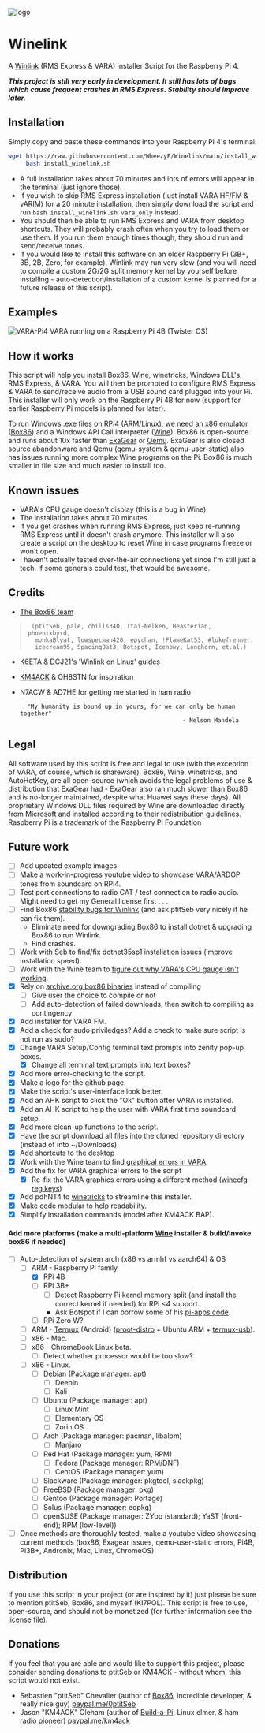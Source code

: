 ![logo](WinelinkLogo.png "Project logo")
# Winelink
A [Winlink](http://winlink.org/) (RMS Express & VARA) installer Script for the Raspberry Pi 4.

**_This project is still very early in development. It still has lots of bugs which cause frequent crashes in RMS Express. Stability should improve later._**

## Installation
Simply copy and paste these commands into your Raspberry Pi 4's terminal:
```bash
wget https://raw.githubusercontent.com/WheezyE/Winelink/main/install_winelink.sh && \
     bash install_winelink.sh
```
 - A full installation takes about 70 minutes and lots of errors will appear in the terminal (just ignore those).
 - If you wish to skip RMS Express installation (just install VARA HF/FM & vARIM) for a 20 minute installation, then simply download the script and run `bash install_winelink.sh vara_only` instead.
 - You should then be able to run RMS Express and VARA from desktop shortcuts.  They will probably crash often when you try to load them or use them.  If you run them enough times though, they should run and send/receive tones.
 - If you would like to install this software on an older Raspberry Pi (3B+, 3B, 2B, Zero, for example), Winlink may run very slow (and you will need to compile a custom 2G/2G split memory kernel by yourself before installing - auto-detection/installation of a custom kernel is planned for a future release of this script).

## Examples
![VARA-Pi4](VARA-Pi4.png "VARA running on a Raspberry Pi 4B (Twister OS)")
VARA running on a Raspberry Pi 4B (Twister OS)

## How it works
This script will help you install Box86, Wine, winetricks, Windows DLL's, RMS Express, & VARA.  You will then be prompted to configure RMS Express & VARA to send/receive audio from a USB sound card plugged into your Pi.  This installer will only work on the Raspberry Pi 4B for now (support for earlier Raspberry Pi models is planned for later).

To run Windows .exe files on RPi4 (ARM/Linux), we need an x86 emulator ([Box86](https://github.com/ptitSeb/box86)) and a Windows API Call interpreter ([Wine](https://github.com/wine-mirror/wine)).  Box86 is open-source and runs about 10x faster than [ExaGear](https://www.huaweicloud.com/kunpeng/software/exagear.html) or [Qemu](https://github.com/qemu/qemu).  ExaGear is also closed source abandonware and Qemu (qemu-system & qemu-user-static) also has issues running more complex Wine programs on the Pi.  Box86 is much smaller in file size and much easier to install too.

## Known issues
 - VARA's CPU gauge doesn't display (this is a bug in Wine).
 - The installation takes about 70 minutes.
 - If you get crashes when running RMS Express, just keep re-running RMS Express until it doesn't crash anymore.  This installer will also create a script on the desktop to reset Wine in case programs freeze or won't open.
 - I haven't actually tested over-the-air connections yet since I'm still just a tech.  If some generals could test, that would be awesome.
    
## Credits
 - [The Box86 team](https://discord.gg/Fh8sjmu)
>      (ptitSeb, pale, chills340, Itai-Nelken, Heasterian, phoenixbyrd,
>       monkaBlyat, lowspecman420, epychan, !FlameKat53, #lukefrenner,
>       icecream95, SpacingBat3, Botspot, Icenowy, Longhorn, et.al.)

 - [K6ETA](http://k6eta.com/linux/installing-rms-express-on-linux-with-wine) & [DCJ21](https://dcj21net.wordpress.com/2016/06/17/install-rms-express-linux/)'s 'Winlink on Linux' guides
 - [KM4ACK](https://github.com/km4ack/pi-build) & OH8STN for inspiration
 - N7ACW & AD7HE for getting me started in ham radio

         "My humanity is bound up in yours, for we can only be human together"
                                                     - Nelson Mandela

## Legal
All software used by this script is free and legal to use (with the exception of VARA, of course, which is shareware).  Box86, Wine, winetricks, and AutoHotKey, are all open-source (which avoids the legal problems of use & distribution that ExaGear had - ExaGear also ran much slower than Box86 and is no-longer maintained, despite what Huawei says these days).  All proprietary Windows DLL files required by Wine are downloaded directly from Microsoft and installed according to their redistribution guidelines.  Raspberry Pi is a trademark of the Raspberry Pi Foundation

## Future work
 - [ ] Add updated example images
 - [ ] Make a work-in-progress youtube video to showcase VARA/ARDOP tones from soundcard on RPi4.
 - [ ] Test port connections to radio CAT / test connection to radio audio. Might need to get my General license first . . .
 - [ ] Find Box86 [stability bugs for Winlink](https://github.com/ptitSeb/box86/issues/217) (and ask ptitSeb very nicely if he can fix them).
   - Eliminate need for downgrading Box86 to install dotnet & upgrading Box86 to run Winlink.
   - Find crashes.
 - [ ] Work with Seb to find/fix dotnet35sp1 installation issues (improve installation speed).
 - [ ] Work with the Wine team to [figure out why VARA's CPU gauge isn't working](https://bugs.winehq.org/show_bug.cgi?id=50728).
 - [x] Rely on [archive.org box86 binaries](https://archive.org/details/box86.7z_20200928) instead of compiling
    - [ ] Give user the choice to compile or not
    - [ ] Add auto-detection of failed downloads, then switch to compiling as contingency
 - [x] Add installer for VARA FM.
 - [x] Add a check for sudo priviledges? Add a check to make sure script is not run as sudo?
 - [x] Change VARA Setup/Config terminal text prompts into zenity pop-up boxes.
    - [x] Change all terminal text prompts into text boxes?
 - [x] Add more error-checking to the script.
 - [x] Make a logo for the github page.
 - [x] Make the script's user-interface look better.
 - [x] Add an AHK script to click the "Ok" button after VARA is installed.
 - [x] Add an AHK script to help the user with VARA first time soundcard setup.
 - [x] Add more clean-up functions to the script.
 - [x] Have the script download all files into the cloned repository directory (instead of into ~/Downloads)
 - [x] Add shortcuts to the desktop
 - [x] Work with the Wine team to find [graphical errors in VARA](https://forum.winehq.org/viewtopic.php?f=8&t=34910).
 - [x] Add the fix for VARA graphical errors to the script
    - [x] Re-fix the VARA graphics errors using a different method ([winecfg reg keys](https://wiki.winehq.org/index.php?title=Useful_Registry_Keys&highlight=%28registry%29))
  - [x] Add pdhNT4 to [winetricks](https://github.com/Winetricks/winetricks) to streamline this installer.
  - [x] Make code modular to help readability.
 - [x] Simplify installation commands (model after KM4ACK BAP).
 #### Add more platforms (make a multi-platform [Wine](https://wiki.winehq.org/Download) installer & build/invoke box86 if needed)
 - [ ] Auto-detection of system arch (x86 vs armhf vs aarch64) & OS
    - [ ] ARM - Raspberry Pi family
      - [x] RPi 4B
      - [ ] RPi 3B+
        - [ ] Detect Raspberry Pi kernel memory split (and install the correct kernel if needed) for RPi <4 support.
        - Ask Botspot if I can borrow some of his [pi-apps code](https://github.com/Botspot/pi-apps/blob/4a48ba62b157420c6e33666e7d050ee3ce21ab0b/apps/Wine%20(x86)/install-32#L165).
      - [ ] RPi Zero W?
    - [ ] ARM - [Termux](https://github.com/termux/termux-app) (Android) ([proot-distro](https://github.com/termux/proot-distro) + Ubuntu ARM + [termux-usb](https://wiki.termux.com/wiki/Termux-usb)).
    - [ ] x86 - Mac.
    - [ ] x86 - ChromeBook Linux beta.
      - [ ] Detect whether processor would be too slow?
    - [ ] x86 - Linux.
      - [ ] Debian (Package manager: apt)
        - [ ] Deepin
        - [ ] Kali
      - [ ] Ubuntu (Package manager: apt)
        - [ ] Linux Mint
        - [ ] Elementary OS
        - [ ] Zorin OS
      - [ ] Arch (Package manager: pacman, libalpm)
        - [ ] Manjaro
      - [ ] Red Hat (Package manager: yum, RPM)
        - [ ] Fedora (Package manager: RPM/DNF)
        - [ ] CentOS (Package manager: yum)
      - [ ] Slackware (Package manager: pkgtool, slackpkg)
      - [ ] FreeBSD (Package manager: pkg)
      - [ ] Gentoo (Package manager: Portage)
      - [ ] Solus (Package manager: eopkg)
      - [ ] openSUSE (Package manager: ZYpp (standard); YaST (front-end); RPM (low-level))
 - [ ] Once methods are thoroughly tested, make a youtube video showcasing current methods (box86, Exagear issues, qemu-user-static errors, Pi4B, Pi3B+, Andronix, Mac, Linux, ChromeOS)

## Distribution
If you use this script in your project (or are inspired by it) just please be sure to mention ptitSeb, Box86, and myself (KI7POL).  This script is free to use, open-source, and should not be monetized (for further information see the [license file](LICENSE)).

## Donations
If you feel that you are able and would like to support this project, please consider sending donations to ptitSeb or KM4ACK - without whom, this script would not exist.
 - Sebastien "ptitSeb" Chevalier (author of [Box86](https://github.com/ptitSeb/box86), incredible developer, & really nice guy) [paypal.me/0ptitSeb](paypal.me/0ptitSeb)
 - Jason "KM4ACK" Oleham (author of [Build-a-Pi](https://github.com/km4ack/pi-build), Linux elmer, & ham radio pioneer) [paypal.me/km4ack](paypal.me/km4ack)
